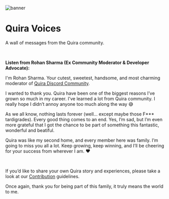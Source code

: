 ![banner](https://raw.githubusercontent.com/RS-labhub/quira-voices/master/public/og-image.png)

# Quira Voices
A wall of messages from the Quira community.

&nbsp;

**Listen from Rohan Sharma (Ex Community Moderator & Developer Advocate):**

I'm Rohan Sharma. Your cutest, sweetest, handsome, and most charming moderator of [Quira Discord Community](https://discord.gg/GbryCwUgfV).

I wanted to thank you. Quira have been one of the biggest reasons I’ve grown so much in my career. I’ve learned a lot from Quira community. I really hope I didn’t annoy anyone too much along the way 😅

As we all know, nothing lasts forever (well… except maybe those F*** tardigrades). Every good thing comes to an end. Yes, I’m sad, but I’m even more grateful that I got the chance to be part of something this fantastic, wonderful and beatiful.

Quira was like my second home, and every member here was family. I’m going to miss you all a lot. Keep growing, keep winning, and I’ll be cheering for your success from wherever I am. ❤️

&nbsp;

If you’d like to share your own Quira story and experiences, please take a look at our [Contribution](https://github.com/RS-labhub/quira-voices/blob/main/CONTRIBUTION.md) guidelines.

Once again, thank you for being part of this family, it truly means the world to me.
